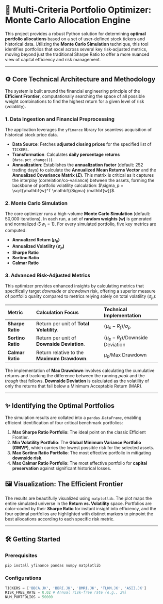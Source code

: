 # 🚀 Multi-Criteria Portfolio Optimizer: Monte Carlo Allocation Engine

This project provides a robust Python solution for determining **optimal portfolio allocations** based on a set of user-defined stock tickers and historical data. Utilizing the **Monte Carlo Simulation** technique, this tool identifies portfolios that excel across several key risk-adjusted metrics, moving beyond just the traditional Sharpe Ratio to offer a more nuanced view of capital efficiency and risk management.

---

## ⚙️ Core Technical Architecture and Methodology

The system is built around the financial engineering principle of the **Efficient Frontier**, computationally searching the space of all possible weight combinations to find the highest return for a given level of risk (volatility).

### 1. Data Ingestion and Financial Preprocessing
The application leverages the `yfinance` library for seamless acquisition of historical stock price data.

* **Data Source**: Fetches **adjusted closing prices** for the specified list of `TICKERS`.
* **Transformation**: Calculates **daily percentage returns** (`data.pct_change()`).
* **Annualization**: Establishes the **annualization factor** (default: 252 trading days) to calculate the **Annualized Mean Returns Vector** and the **Annualized Covariance Matrix ($\Sigma$)**. This matrix is critical as it captures the interplay (correlation/co-variance) between the assets, forming the backbone of portfolio volatility calculation: $\sigma_p = \sqrt{\mathbf{w}^T \mathbf{\Sigma} \mathbf{w}}$.

### 2. Monte Carlo Simulation

The core optimizer runs a high-volume **Monte Carlo Simulation** (default: 50,000 iterations). In each run, a set of **random weights ($\mathbf{w}$)** is generated and normalized ($\sum w_i = 1$). For every simulated portfolio, five key metrics are computed:

* **Annualized Return ($\mu_p$)**
* **Annualized Volatility ($\sigma_p$)**
* **Sharpe Ratio**
* **Sortino Ratio**
* **Calmar Ratio**

### 3. Advanced Risk-Adjusted Metrics

This optimizer provides enhanced insights by calculating metrics that specifically target *downside* or *drawdown* risk, offering a superior measure of portfolio quality compared to metrics relying solely on total volatility ($\sigma_p$):

| Metric | Calculation Focus | Technical Implementation |
| :--- | :--- | :--- |
| **Sharpe Ratio** | Return per unit of **Total Volatility**. | $(\mu_p - R_f) / \sigma_p$ |
| **Sortino Ratio** | Return per unit of **Downside Deviation**. | $(\mu_p - R_f) / \text{Downside Deviation}$ |
| **Calmar Ratio** | Return relative to the **Maximum Drawdown**. | $\mu_p / \text{Max Drawdown}$ |

The implementation of **Max Drawdown** involves calculating the cumulative returns and tracking the difference between the running *peak* and the *trough* that follows. **Downside Deviation** is calculated as the volatility of only the returns that fall below a Minimum Acceptable Return (MAR).

---

## ✨ Identifying the Optimal Portfolios

The simulation results are collated into a `pandas.DataFrame`, enabling efficient identification of four critical benchmark portfolios:

1.  **Max Sharpe Ratio Portfolio**: The ideal point on the classic Efficient Frontier.
2.  **Min Volatility Portfolio**: The **Global Minimum Variance Portfolio (GMVP)**, which carries the lowest possible risk for the selected assets.
3.  **Max Sortino Ratio Portfolio**: The most effective portfolio in mitigating **downside risk**.
4.  **Max Calmar Ratio Portfolio**: The most effective portfolio for **capital preservation** against significant historical losses.

## 🖼️ Visualization: The Efficient Frontier

The results are beautifully visualized using `matplotlib`. The plot maps the entire simulated universe in the **Return vs. Volatility** space. Portfolios are color-coded by their **Sharpe Ratio** for instant insight into efficiency, and the four optimal portfolios are highlighted with distinct markers to pinpoint the best allocations according to each specific risk metric.

---

## 🛠️ Getting Started

### Prerequisites

```bash
pip install yfinance pandas numpy matplotlib
```

### Configurations

```Python
TICKERS = ['BBCA.JK', 'BBRI.JK', 'BMRI.JK', 'TLKM.JK', 'ASII.JK']
RISK_FREE_RATE = 0.02 # Annual risk-free rate (e.g., 2%)
NUM_PORTFOLIOS = 50000
```

